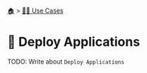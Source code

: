 <!--startTocHeader-->
[🏠](../README.md) > [👷🏽 Use Cases](README.md)
# 🚀 Deploy Applications
<!--endTocHeader-->

TODO: Write about `Deploy Applications`

<!--startTocSubtopic--><!--endTocSubtopic-->